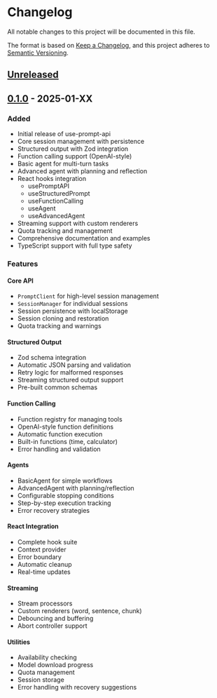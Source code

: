# Changelog

All notable changes to this project will be documented in this file.

The format is based on [Keep a Changelog](https://keepachangelog.com/en/1.0.0/),
and this project adheres to [Semantic Versioning](https://semver.org/spec/v2.0.0.html).

## [Unreleased]

## [0.1.0] - 2025-01-XX

### Added

- Initial release of use-prompt-api
- Core session management with persistence
- Structured output with Zod integration
- Function calling support (OpenAI-style)
- Basic agent for multi-turn tasks
- Advanced agent with planning and reflection
- React hooks integration
  - usePromptAPI
  - useStructuredPrompt
  - useFunctionCalling
  - useAgent
  - useAdvancedAgent
- Streaming support with custom renderers
- Quota tracking and management
- Comprehensive documentation and examples
- TypeScript support with full type safety

### Features

#### Core API
- `PromptClient` for high-level session management
- `SessionManager` for individual sessions
- Session persistence with localStorage
- Session cloning and restoration
- Quota tracking and warnings

#### Structured Output
- Zod schema integration
- Automatic JSON parsing and validation
- Retry logic for malformed responses
- Streaming structured output support
- Pre-built common schemas

#### Function Calling
- Function registry for managing tools
- OpenAI-style function definitions
- Automatic function execution
- Built-in functions (time, calculator)
- Error handling and validation

#### Agents
- BasicAgent for simple workflows
- AdvancedAgent with planning/reflection
- Configurable stopping conditions
- Step-by-step execution tracking
- Error recovery strategies

#### React Integration
- Complete hook suite
- Context provider
- Error boundary
- Automatic cleanup
- Real-time updates

#### Streaming
- Stream processors
- Custom renderers (word, sentence, chunk)
- Debouncing and buffering
- Abort controller support

#### Utilities
- Availability checking
- Model download progress
- Quota management
- Session storage
- Error handling with recovery suggestions

[Unreleased]: https://github.com/yourusername/use-prompt-api/compare/v0.1.0...HEAD
[0.1.0]: https://github.com/yourusername/use-prompt-api/releases/tag/v0.1.0

